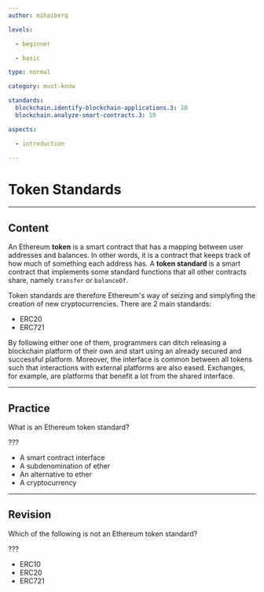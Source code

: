 ```yaml
---
author: mihaiberq

levels:

  - beginner

  - basic

type: normal

category: must-know

standards:
  blockchain.identify-blockchain-applications.3: 10
  blockchain.analyze-smart-contracts.3: 10

aspects:

  - introduction

---
```

# Token Standards

---
## Content

An Ethereum **token** is a smart contract that has a mapping between user addresses and balances. In other words, it is a contract that keeps track of how much of something each address has. A **token standard** is a smart contract that implements some standard functions that all other contracts share, namely `transfer` or `balanceOf`.

Token standards are therefore Ethereum's way of seizing and simplyfing the creation of new cryptocurrencies. There are 2 main standards:
- ERC20
- ERC721

By following either one of them, programmers can ditch releasing a blockchain platform of their own and start using an already secured and successful platform. Moreover, the interface is common between all tokens such that interactions with external platforms are also eased. Exchanges, for example, are platforms that benefit a lot from the shared interface.

---
## Practice

What is an Ethereum token standard?

???

* A smart contract interface
* A subdenomination of ether
* An alternative to ether
* A cryptocurrency

---
## Revision

Which of the following is not an Ethereum token standard?

???

* ERC10
* ERC20
* ERC721
